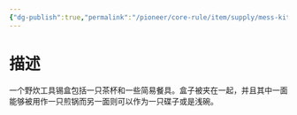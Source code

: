 ```yaml
---
{"dg-publish":true,"permalink":"/pioneer/core-rule/item/supply/mess-kit/"}
---
```


# 描述
一个野炊工具锡盒包括一只茶杯和一些简易餐具。盒子被夹在一起，并且其中一面能够被用作一只煎锅而另一面则可以作为一只碟子或是浅碗。